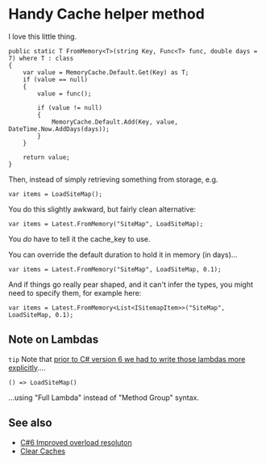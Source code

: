 ﻿# Handy Cache helper method

I love this little thing.


	public static T FromMemory<T>(string Key, Func<T> func, double days = 7) where T : class
	{
		var value = MemoryCache.Default.Get(Key) as T;
		if (value == null)
		{
			value = func();

			if (value != null)
			{
				MemoryCache.Default.Add(Key, value, DateTime.Now.AddDays(days));
			}
		}

		return value;
	}


Then, instead of simply retrieving something from storage, e.g.


	var items = LoadSiteMap();

You do this slightly awkward, but fairly clean alternative:


	var items = Latest.FromMemory("SiteMap", LoadSiteMap);

You *do* have to tell it the cache_key to use.

You can override the default duration to hold it in memory (in days)...

	var items = Latest.FromMemory("SiteMap", LoadSiteMap, 0.1);

And if things go really pear shaped, and it can't infer the types, you might need to specify them, for example here:

	var items = Latest.FromMemory<List<ISitemapItem>>("SiteMap", LoadSiteMap, 0.1);


## Note on Lambdas

`tip` Note that [prior to C# version 6 we had to write those lambdas more explicitly](../csharp/version6.md#improved-overload-resolution)....

	() => LoadSiteMap()

...using "Full Lambda" instead of "Method Group" syntax.



## See also

 - [C#6 Improved overload resoluton](../csharp/version6.md#improved-overload-resolution)
 - [Clear Caches](clear_caches.md)